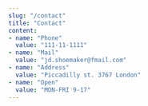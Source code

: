 ```yaml
---
slug: "/contact"
title: "Contact"
content:
- name: "Phone"
  value: "111-11-1111"
- name: "Mail"
  value: "jd.shoemaker@fmail.com"
- name: "Address"
  value: "Piccadilly st. 3767 London"
- name: "Open"
  value: "MON-FRI 9-17"
---
```

